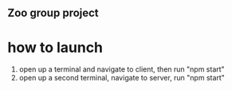 ## Zoo group project

# how to launch
1. open up a terminal and navigate to client, then run "npm start"
2. open up a second terminal, navigate to server, run "npm start"